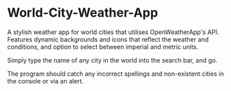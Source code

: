 # World-City-Weather-App
A stylish weather app for world cities that utilises OpenWeatherApp's API. 
Features dynamic backgrounds and icons that reflect the weather and conditions, and option to select between imperial and metric units.

Simply type the name of any city in the world into the search bar, and go.

The program should catch any incorrect spellings and non-existent cities in the console or via an alert.
